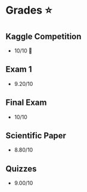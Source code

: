 # Grades :star:
## Kaggle Competition
- 10/10 :champagne:
## Exam 1
- 9.20/10
## Final Exam
- 10/10
## Scientific Paper
- 8.80/10
## Quizzes
- 9.00/10